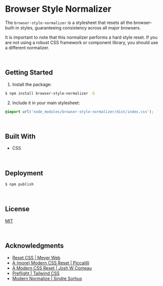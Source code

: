 # Browser Style Normalizer

The `browser-style-normalizer` is a stylesheet that resets all the browser-built-in styles, guaranteeing consistency across all major browsers.

It is important to note that this normalizer performs a hard style reset. If you are not using a robust CSS framework or component library, you should use a different normalizer.



<br/>

## Getting Started

1. Install the package:

```bash
$ npm install browser-style-normalizer -S
```

2. Include it in your main stylesheet:

```css
@import url('node_modules/browser-style-normalizer/dist/index.css');
```





<br/>

## Built With

- CSS





<br/>

## Deployment

```bash
$ npm publish
```





<br/>

## License

[MIT](https://choosealicense.com/licenses/mit/)





<br/>

## Acknowledgments

- [Reset CSS | Meyer Web](https://meyerweb.com/eric/tools/css/reset/)
- [A (more) Modern CSS Reset | Piccalilli](https://andy-bell.co.uk/a-more-modern-css-reset/)
- [A Modern CSS Reset | Josh W Comeau](https://www.joshwcomeau.com/css/custom-css-reset/)
- [Preflight | Tailwind CSS](https://tailwindcss.com/docs/preflight)
- [Modern Normalize | 
Sindre Sorhus](https://github.com/sindresorhus/modern-normalize)